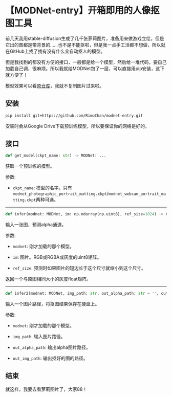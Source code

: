 # 【MODNet-entry】开箱即用的人像抠图工具


前几天我用stable-diffusion生成了几千张萝莉图片，准备用来做游戏立绘，但是它出的图都是带背景的……也不是不能抠啦，但是我一点手工活都不想做，所以就在GitHub上找了找有没有什么全自动抠人的模型。

但是我找到的都没有方便的接口，一般都是给一个模型，然后给一堆代码，要自己加载自己调，很麻烦。所以我就给MODNet包了一层，可以直接用pip安装，这下就方便了！

模型效果可以看[原仓库](https://github.com/ZHKKKe/MODNet)，我就不复制图片过来啦。


## 安装

```bash
pip install git+https://github.com/RimoChan/modnet-entry.git
```

安装时会从Google Drive下载预训练模型，所以要保证你的网络是好的。


## 接口

```python
def get_model(ckpt_name: str) -> MODNet: ...
```

获取一个预训练的模型。

参数: 

- `ckpt_name`: 模型的名字。只有`modnet_photographic_portrait_matting.ckpt`/`modnet_webcam_portrait_matting.ckpt`两种可选。

<hr/>

```python
def infer(modnet: MODNet, im: np.ndarray[np.uint8], ref_size=1024) -> np.ndarray[np.float32]: ...
```

输入一张图，预测alpha通道。

参数: 

- `modnet`: 刚才加载的那个模型。

- `im`: 图片。RGB或RGBA或灰度的uint8矩阵。

- `ref_size`: 预测时如果图片的短边长于这个尺寸就缩小到这个尺寸。

返回一个与原图相同大小的灰度float矩阵。

<hr/>

```python
def infer2(modnet: MODNet, img_path: str, out_alpha_path: str = '', out_img_path: str = ''): ...
```

输入一个图片路径，将抠图结果保存在硬盘上。

参数: 

- `modnet`: 刚才加载的那个模型。

- `img_path`: 输入图片路径。

- `out_alpha_path`: 输出alpha图片路径。

- `out_img_path`: 输出抠好的图的路径。


## 结束

就这样，我要去看萝莉图片了，大家88！

